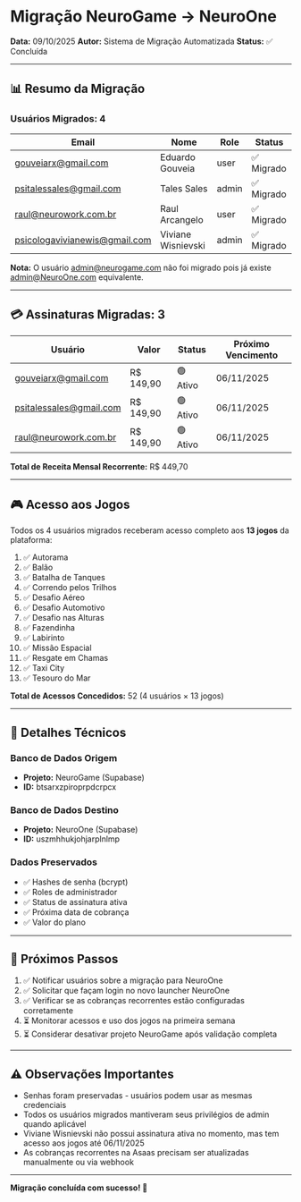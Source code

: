 ﻿# Migração NeuroGame → NeuroOne

**Data:** 09/10/2025
**Autor:** Sistema de Migração Automatizada
**Status:** ✅ Concluída

---

## 📊 Resumo da Migração

### Usuários Migrados: 4
| Email | Nome | Role | Status |
|-------|------|------|--------|
| gouveiarx@gmail.com | Eduardo Gouveia | user | ✅ Migrado |
| psitalessales@gmail.com | Tales Sales | admin | ✅ Migrado |
| raul@neurowork.com.br | Raul Arcangelo | user | ✅ Migrado |
| psicologavivianewis@gmail.com | Viviane Wisnievski | admin | ✅ Migrado |

**Nota:** O usuário admin@neurogame.com não foi migrado pois já existe admin@NeuroOne.com equivalente.

---

## 💳 Assinaturas Migradas: 3

| Usuário | Valor | Status | Próximo Vencimento |
|---------|-------|--------|-------------------|
| gouveiarx@gmail.com | R$ 149,90 | 🟢 Ativo | 06/11/2025 |
| psitalessales@gmail.com | R$ 149,90 | 🟢 Ativo | 06/11/2025 |
| raul@neurowork.com.br | R$ 149,90 | 🟢 Ativo | 06/11/2025 |

**Total de Receita Mensal Recorrente:** R$ 449,70

---

## 🎮 Acesso aos Jogos

Todos os 4 usuários migrados receberam acesso completo aos **13 jogos** da plataforma:

1. ✅ Autorama
2. ✅ Balão
3. ✅ Batalha de Tanques
4. ✅ Correndo pelos Trilhos
5. ✅ Desafio Aéreo
6. ✅ Desafio Automotivo
7. ✅ Desafio nas Alturas
8. ✅ Fazendinha
9. ✅ Labirinto
10. ✅ Missão Espacial
11. ✅ Resgate em Chamas
12. ✅ Taxi City
13. ✅ Tesouro do Mar

**Total de Acessos Concedidos:** 52 (4 usuários × 13 jogos)

---

## 🔐 Detalhes Técnicos

### Banco de Dados Origem
- **Projeto:** NeuroGame (Supabase)
- **ID:** btsarxzpiroprpdcrpcx

### Banco de Dados Destino
- **Projeto:** NeuroOne (Supabase)
- **ID:** uszmhhukjohjarplnlmp

### Dados Preservados
- ✅ Hashes de senha (bcrypt)
- ✅ Roles de administrador
- ✅ Status de assinatura ativa
- ✅ Próxima data de cobrança
- ✅ Valor do plano

---

## 📝 Próximos Passos

1. ✅ Notificar usuários sobre a migração para NeuroOne
2. ✅ Solicitar que façam login no novo launcher NeuroOne
3. ✅ Verificar se as cobranças recorrentes estão configuradas corretamente
4. ⏳ Monitorar acessos e uso dos jogos na primeira semana
5. ⏳ Considerar desativar projeto NeuroGame após validação completa

---

## ⚠️ Observações Importantes

- Senhas foram preservadas - usuários podem usar as mesmas credenciais
- Todos os usuários migrados mantiveram seus privilégios de admin quando aplicável
- Viviane Wisnievski não possui assinatura ativa no momento, mas tem acesso aos jogos até 06/11/2025
- As cobranças recorrentes na Asaas precisam ser atualizadas manualmente ou via webhook

---

**Migração concluída com sucesso! 🎉**

